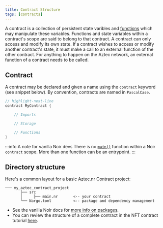 ```yaml
---
title: Contract Structure
tags: [contracts]
---
```


A contract is a collection of persistent state varibles and [functions](./functions/index.md) which may manipulate these variables. Functions and state variables within a contract's scope are said to belong to that contract. A contract can only access and modify its own state. If a contract wishes to access or modify another contract's state, it must make a call to an external function of the other contract. For anything to happen on the Aztec network, an external function of a contract needs to be called.

## Contract

A contract may be declared and given a name using the `contract` keyword (see snippet below). By convention, contracts are named in `PascalCase`.

```rust title="contract keyword"
// highlight-next-line
contract MyContract {

    // Imports

    // Storage

    // Functions
}
```

:::info A note for vanilla Noir devs
There is no [`main()`](https://noir-lang.org/docs/getting_started/project_breakdown/#mainnr) function within a Noir `contract` scope. More than one function can be an entrypoint.
:::

## Directory structure

Here's a common layout for a basic Aztec.nr Contract project:

```title="layout of an aztec contract project"
─── my_aztec_contract_project
       ├── src
       │     ├── main.nr       <-- your contract
       └── Nargo.toml          <-- package and dependency management
```

- See the vanilla Noir docs for [more info on packages](https://noir-lang.org/docs/noir/modules_packages_crates/crates_and_packages).
- You can review the structure of a complete contract in the NFT contract tutorial [here](../../tutorials/codealong/contract_tutorials/nft_contract.md).
